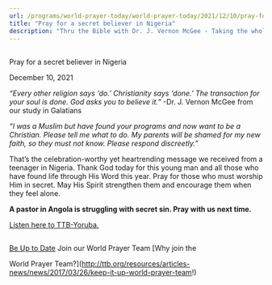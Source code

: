 ```yaml
---
url: /programs/world-prayer-today/world-prayer-today/2021/12/10/pray-for-a-secret-believer-in-nigeria
title: "Pray for a secret believer in Nigeria"
description: "Thru the Bible with Dr. J. Vernon McGee - Taking the whole Word to the whole world"
---
```







## 
 Pray for a secret believer in Nigeria


December 10, 2021




*“Every other religion says ‘do.’ Christianity says ‘done.’ The transaction for your soul is done. God asks you to believe it.”* -Dr. J. Vernon McGee from our study in Galatians

*“I was a Muslim but have found your programs and now want to be a Christian. Please tell me what to do. My parents will be shamed for my new faith, so they must not know. Please respond discreetly.”*

That’s the celebration-worthy yet heartrending message we received from a teenager in Nigeria. Thank God today for this young man and all those who have found life through His Word this year. Pray for those who must worship Him in secret. May His Spirit strengthen them and encourage them when they feel alone.

**A pastor in Angola is struggling with secret sin. Pray with us next time.** 

[Listen here to TTB-Yoruba.](https://ttb.twr.org/home/day,0433/language,YOR)







## 




[Be Up to Date](http://feeds.feedburner.com/WorldPrayerToday "World Prayer Today RSS Feed")
Join our World Prayer Team
[Why join the  

World Prayer Team?](http://ttb.org/resources/articles-news/news/2017/03/26/keep-it-up-world-prayer-team!)




